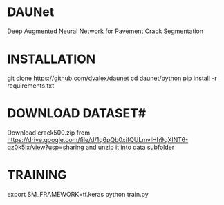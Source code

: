 # DAUNet
Deep Augmented Neural Network for Pavement Crack Segmentation

# INSTALLATION #

git clone https://github.com/dvalex/daunet
cd daunet/python
pip install -r requirements.txt

# DOWNLOAD DATASET#

Download crack500.zip from
https://drive.google.com/file/d/1q6pQb0xifQULmvIHh9qXlNT6-qz0k5lx/view?usp=sharing
and unzip it into data subfolder

# TRAINING #

export SM_FRAMEWORK=tf.keras
python train.py

